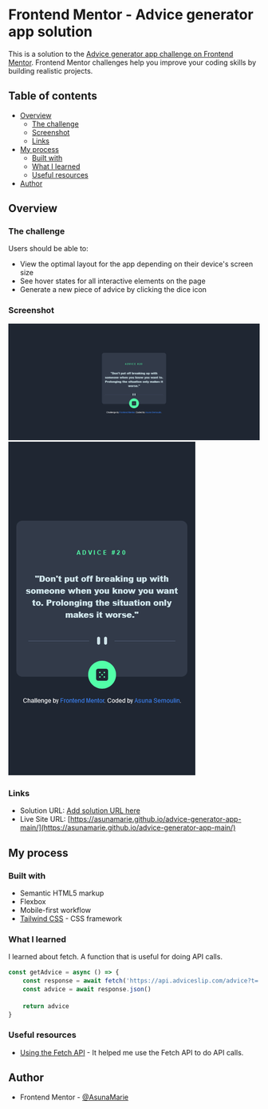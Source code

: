# Frontend Mentor - Advice generator app solution

This is a solution to the [Advice generator app challenge on Frontend Mentor](https://www.frontendmentor.io/challenges/advice-generator-app-QdUG-13db). Frontend Mentor challenges help you improve your coding skills by building realistic projects.

## Table of contents

- [Overview](#overview)
  - [The challenge](#the-challenge)
  - [Screenshot](#screenshot)
  - [Links](#links)
- [My process](#my-process)
  - [Built with](#built-with)
  - [What I learned](#what-i-learned)
  - [Useful resources](#useful-resources)
- [Author](#author)

## Overview

### The challenge

Users should be able to:

- View the optimal layout for the app depending on their device's screen size
- See hover states for all interactive elements on the page
- Generate a new piece of advice by clicking the dice icon

### Screenshot

![Desktop](./assets/img/desktop.png)
![Mobile](./assets/img/mobile.png)

### Links

- Solution URL: [Add solution URL here](https://your-solution-url.com)
- Live Site URL: [https://asunamarie.github.io/advice-generator-app-main/](https://asunamarie.github.io/advice-generator-app-main/)

## My process

### Built with

- Semantic HTML5 markup
- Flexbox
- Mobile-first workflow
- [Tailwind CSS](https://tailwindcss.com/) - CSS framework

### What I learned

I learned about fetch.
A function that is useful for doing API calls.
```js
const getAdvice = async () => {
    const response = await fetch('https://api.adviceslip.com/advice?t=' + Math.random())
    const advice = await response.json()
    
    return advice
}
```

### Useful resources

- [Using the Fetch API](https://developer.mozilla.org/en-US/docs/Web/API/Fetch_API/Using_Fetch) - It helped me use the Fetch API to do API calls.

## Author

- Frontend Mentor - [@AsunaMarie](https://www.frontendmentor.io/profile/AsunaMarie)

